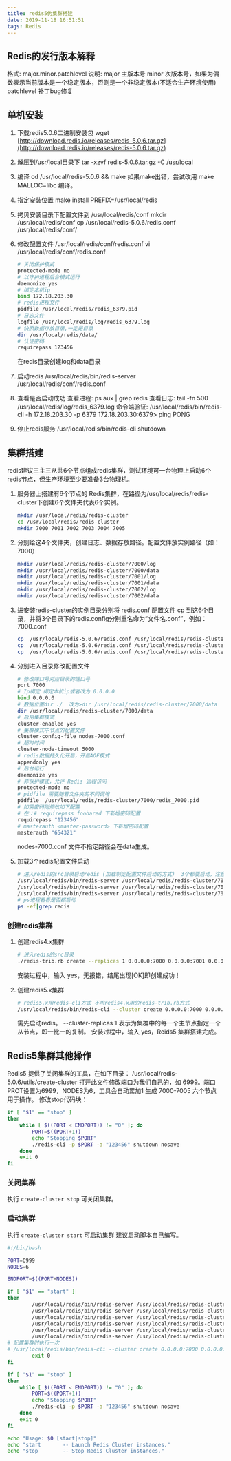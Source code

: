 ```yaml
---
title: redis5伪集群搭建
date: 2019-11-18 16:51:51
tags: Redis
---
```


## Redis的发行版本解释

格式: major.minor.patchlevel
说明: major 主版本号
     minor 次版本号，如果为偶数表示当前版本是一个稳定版本，否则是一个非稳定版本(不适合生产环境使用)
     patchlevel 补丁bug修复

## 单机安装

1. 下载redis5.0.6二进制安装包
   wget [http://download.redis.io/releases/redis-5.0.6.tar.gz](http://download.redis.io/releases/redis-5.0.6.tar.gz)
2. 解压到/usr/local目录下
   tar -xzvf redis-5.0.6.tar.gz -C /usr/local
3. 编译
   cd /usr/local/redis-5.0.6  && make
   如果make出错，尝试改用 make MALLOC=libc 编译。
4. 指定安装位置
   make install PREFIX=/usr/local/redis
5. 拷贝安装目录下配置文件到 /usr/local/redis/conf
   mkdir /usr/local/redis/conf
   cp  /usr/local/redis-5.0.6/redis.conf /usr/local/redis/conf/
6. 修改配置文件 /usr/local/redis/conf/redis.conf
   vi /usr/local/redis/conf/redis.conf

   ```sh
   # 关闭保护模式
   protected-mode no
   # 以守护进程后台模式运行
   daemonize yes
   # 绑定本机ip
   bind 172.18.203.30
   # redis进程文件
   pidfile /usr/local/redis/redis_6379.pid
   # 日志文件
   logfile /usr/local/redis/log/redis_6379.log
   # 快照数据存放目录,一定是目录
   dir /usr/local/redis/data/
   # 认证密码
   requirepass 123456
   ```

   在redis目录创建log和data目录
7. 启动redis
   /usr/local/redis/bin/redis-server /usr/local/redis/conf/redis.conf
8. 查看是否启动成功
   查看进程:
   ps aux | grep redis
   查看日志:
   tail -fn 500 /usr/local/redis/log/redis_6379.log
   命令端验证:
   /usr/local/redis/bin/redis-cli -h 172.18.203.30 -p 6379
   172.18.203.30:6379> ping
   PONG
9. 停止redis服务
   /usr/local/redis/bin/redis-cli shutdown

## 集群搭建

   redis建议三主三从共6个节点组成redis集群，测试环境可一台物理上启动6个redis节点，但生产环境至少要准备3台物理机。

1. 服务器上搭建有6个节点的 Redis集群，在路径为/usr/local/redis/redis-cluster下创建6个文件夹代表6个实例。

   ```sh
   mkdir /usr/local/redis/redis-cluster
   cd /usr/local/redis/redis-cluster
   mkdir 7000 7001 7002 7003 7004 7005
    ```

2. 分别给这4个文件夹，创建日志、数据存放路径。配置文件放实例路径（如：7000）

   ```sh
   mkdir /usr/local/redis/redis-cluster/7000/log
   mkdir /usr/local/redis/redis-cluster/7000/data
   mkdir /usr/local/redis/redis-cluster/7001/log
   mkdir /usr/local/redis/redis-cluster/7001/data
   mkdir /usr/local/redis/redis-cluster/7002/log
   mkdir /usr/local/redis/redis-cluster/7002/data
   ```

3. 进安装redis-cluster的实例目录分别将 redis.conf 配置文件 cp 到这6个目录，并将3个目录下的redis.config分别重名命为“文件名.conf”，例如：7000.conf

   ```sh
   cp  /usr/local/redis-5.0.6/redis.conf /usr/local/redis/redis-cluster/7000/7000.conf
   cp  /usr/local/redis-5.0.6/redis.conf /usr/local/redis/redis-cluster/7001/7001.conf
   cp  /usr/local/redis-5.0.6/redis.conf /usr/local/redis/redis-cluster/7002/7002.conf
   ```

4. 分别进入目录修改配置文件

   ```sh
   # 修改端口号对应目录的端口号
   port 7000
   # Ip绑定 绑定本机ip或者改为 0.0.0.0
   bind 0.0.0.0
   # 数据位置dir ./  改为>dir /usr/local/redis/redis-cluster/7000/data
   dir /usr/local/redis/redis-cluster/7000/data
   # 启用集群模式
   cluster-enabled yes
   # 集群模式中节点的配置文件
   cluster-config-file nodes-7000.conf
   # 超时时间
   cluster-node-timeout 5000
   # redis数据持久化开启，开启AOF模式
   appendonly yes
   # 后台运行
   daemonize yes
   # 非保护模式，允许 Redis 远程访问
   protected-mode no
   # pidfile 需要随着文件夹的不同调增
   pidfile  /usr/local/redis/redis-cluster/7000/redis_7000.pid
   # 如需密码则修改如下配置
   # 在：# requirepass foobared 下新增密码配置
   requirepass "123456"
   # masterauth <master-password> 下新增密码配置
   masterauth "654321"
   ```

   nodes-7000.conf 文件不指定路径会在data生成。

5. 加载3个redis配置文件启动

   ```sh
   # 进入redis的src目录启动redis (加载制定配置文件启动的方式)  3个都要启动，注意换配置文件位置
   /usr/local/redis/bin/redis-server /usr/local/redis/redis-cluster/7000/7000.conf
   /usr/local/redis/bin/redis-server /usr/local/redis/redis-cluster/7001/7001.conf
   /usr/local/redis/bin/redis-server /usr/local/redis/redis-cluster/7002/7002.conf
   # ps进程看看是否都启动
   ps -ef|grep redis
   ```

### 创建redis集群

1. 创建redis4.x集群

   ```sh
   # 进入redis的src目录
   ./redis-trib.rb create --replicas 1 0.0.0.0:7000 0.0.0.0:7001 0.0.0.0:7002
   ```

   安装过程中，输入 yes，无报错，结尾出现[OK]即创建成功！
2. 创建redis5.x集群

   ```sh
   # redis5.x用redis-cli方式 不用redis4.x用的redis-trib.rb方式
   /usr/local/redis/bin/redis-cli --cluster create 0.0.0.0:7000 0.0.0.0:7001 0.0.0.0:7002 0.0.0.0:7003 0.0.0.0:7004 0.0.0.0:7005 --cluster-replicas 1 -a '123456'
   ```

   需先启动redis。
   --cluster-replicas 1 表示为集群中的每一个主节点指定一个从节点，即一比一的复制。
   安装过程中，输入 yes，Reids5 集群搭建完成。

## Redis5集群其他操作

Redis5 提供了关闭集群的工具，在如下目录：
/usr/local/redis-5.0.6/utils/create-cluster
打开此文件修改端口为我们自己的，如 6999。端口PROT设置为6999，NODES为6，工具会自动累加1 生成 7000-7005 六个节点 用于操作。
修改stop代码块：

```sh
if [ "$1" == "stop" ]
then
    while [ $((PORT < ENDPORT)) != "0" ]; do
        PORT=$((PORT+1))
        echo "Stopping $PORT"
        ./redis-cli -p $PORT -a "123456" shutdown nosave
    done
    exit 0
fi
```

### 关闭集群

执行 `create-cluster stop` 可关闭集群。

### 启动集群

执行 `create-cluster start` 可启动集群
建议启动脚本自己编写。

```sh
#!/bin/bash

PORT=6999
NODES=6

ENDPORT=$((PORT+NODES))

if [ "$1" == "start" ]
then
        /usr/local/redis/bin/redis-server /usr/local/redis/redis-cluster/7000/7000.conf
        /usr/local/redis/bin/redis-server /usr/local/redis/redis-cluster/7001/7001.conf
        /usr/local/redis/bin/redis-server /usr/local/redis/redis-cluster/7002/7002.conf
        /usr/local/redis/bin/redis-server /usr/local/redis/redis-cluster/7003/7003.conf
        /usr/local/redis/bin/redis-server /usr/local/redis/redis-cluster/7004/7004.conf
        /usr/local/redis/bin/redis-server /usr/local/redis/redis-cluster/7005/7005.conf
# 配置集群时执行一次
# /usr/local/redis/bin/redis-cli --cluster create 0.0.0.0:7000 0.0.0.0:7001 0.0.0.0:7002 0.0.0.0:7003 0.0.0.0:7004 0.0.0.0:7005 --cluster-replicas 1 -a '123456'
        exit 0
fi

if [ "$1" == "stop" ]
then
    while [ $((PORT < ENDPORT)) != "0" ]; do
        PORT=$((PORT+1))
        echo "Stopping $PORT"
        ./redis-cli -p $PORT -a "123456" shutdown nosave
    done
    exit 0
fi

echo "Usage: $0 [start|stop]"
echo "start       -- Launch Redis Cluster instances."
echo "stop        -- Stop Redis Cluster instances."
```
